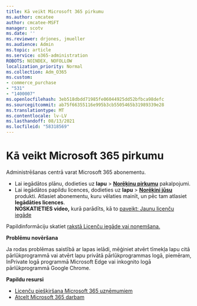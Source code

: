 ```yaml
---
title: Kā veikt Microsoft 365 pirkumu
ms.author: cmcatee
author: cmcatee-MSFT
manager: scotv
ms.date: ''
ms.reviewer: drjones, jmueller
ms.audience: Admin
ms.topic: article
ms.service: o365-administration
ROBOTS: NOINDEX, NOFOLLOW
localization_priority: Normal
ms.collection: Adm_O365
ms.custom:
- commerce_purchase
- "531"
- "1400007"
ms.openlocfilehash: 3eb518dbdd71985fe06044925dd52bfbca98defc
ms.sourcegitcommit: ab75f66355116e995b3cb5505465b31989339e28
ms.translationtype: MT
ms.contentlocale: lv-LV
ms.lasthandoff: 08/13/2021
ms.locfileid: "58318569"
---
```

# <a name="how-to-make-a-microsoft-365-purchase"></a>Kā veikt Microsoft 365 pirkumu

Administrēšanas centrā varat Microsoft 365 abonementu.
  
- Lai iegādātos plānu, dodieties uz **lapu** \> **[Norēķinu pirkumu](https://go.microsoft.com/fwlink/p/?linkid=868433)** pakalpojumi.
- Lai iegādātos papildu licences, dodieties uz **lapu** \> **[Norēķini jūsu](https://go.microsoft.com/fwlink/p/?linkid=842054)** produkti. Atlasiet abonementu, kuru vēlaties mainīt, un pēc tam atlasiet **Iegādāties licences**.\
**NOSKATIETIES video,** kurā parādīts, kā to [paveikt: Jaunu licenču iegāde](https://go.microsoft.com/fwlink/p/?linkid=2154857)
  
Papildinformāciju skatiet [rakstā Licenču iegāde vai noņemšana.](https://docs.microsoft.com/microsoft-365/commerce/licenses/buy-licenses)

**Problēmu novēršana**

Ja rodas problēmas saistībā ar lapas ielādi, mēģiniet atvērt tīmekļa lapu citā pārlūkprogrammā vai atvērt lapu privātā pārlūkprogrammas logā, piemēram, InPrivate logā programmā Microsoft Edge vai inkognito logā pārlūkprogrammā Google Chrome.

**Papildu resursi**
  
- [Licenču piešķiršana Microsoft 365 uzņēmumiem](https://docs.microsoft.com/microsoft-365/admin/add-users/add-users)
- [Atcelt Microsoft 365 darbam](https://docs.microsoft.com/microsoft-365/commerce/subscriptions/cancel-your-subscription)